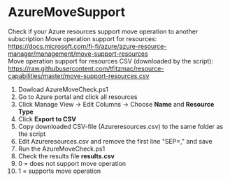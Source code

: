 # AzureMoveSupport
Check if your Azure resources support move operation to another subscription
Move operation support for resources:<br>
https://docs.microsoft.com/fi-fi/azure/azure-resource-manager/management/move-support-resources<br>
Move operation support for resources CSV (downloaded by the script):<br>
https://raw.githubusercontent.com/tfitzmac/resource-capabilities/master/move-support-resources.csv<br>

1. Dowload AzureMoveCheck.ps1
3. Go to Azure portal and click all resources
4. Click Manage View -> Edit Columns -> Choose **Name** and **Resource Type**
5. Click **Export to CSV**
6. Copy downloaded CSV-file (Azureresources.csv) to the same folder as the script
7. Edit Azureresources.csv and remove the first line "SEP=," and save
8. Run the AzureMoveCheck.ps1
9. Check the results file **results.csv**
10. 0 = does not support move operation
11. 1 = supports move operation
